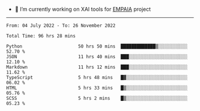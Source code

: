 - 🔭 I’m currently working on XAI tools for [EMPAIA](https://en.empaia.org/) project

---

<!--START_SECTION:waka-->

```text
From: 04 July 2022 - To: 26 November 2022

Total Time: 96 hrs 28 mins

Python                     50 hrs 50 mins  █████████████▒░░░░░░░░░░░   52.70 %
JSON                       11 hrs 40 mins  ███░░░░░░░░░░░░░░░░░░░░░░   12.10 %
Markdown                   11 hrs 12 mins  ███░░░░░░░░░░░░░░░░░░░░░░   11.62 %
TypeScript                 5 hrs 48 mins   █▓░░░░░░░░░░░░░░░░░░░░░░░   06.02 %
HTML                       5 hrs 33 mins   █▒░░░░░░░░░░░░░░░░░░░░░░░   05.76 %
SCSS                       5 hrs 2 mins    █▒░░░░░░░░░░░░░░░░░░░░░░░   05.23 %
```

<!--END_SECTION:waka-->
